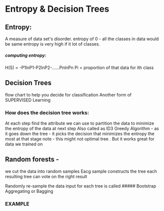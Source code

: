 # Entropy & Decision Trees

## Entropy: 
A measure of data set's disorder.
entropy of 0 - all the classes in data would be same
entropy is very high if it lot of classes.
##### computing entropy:
H(S) = -P1lnP1-P2lnP2-......PnlnPn
Pi = proportion of that data for ith class


## Decision Trees
flow chart to help you decide for classification
Another form of SUPERVISED Learning

### How does the decision tree works:
At each step find the attribute we can use to partition the data to minimize the entropy of the data at next step
Also called as ID3
Greedy Algorithm - as it goes down the tree - it picks the decision that minimizes the entropy the most at that stage
note - this might not optimal tree . But it works great for data we trained on

## Random forests -
  we cut the data into random samples
  Eacg sample constructs the tree
  each resulting tree can vote on the right result
  
  Randomly re-sample the data input for each tree is called ##### Bootstrap Aggregating or Bagging
  
### EXAMPLE



